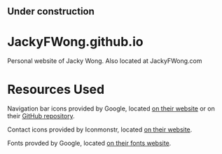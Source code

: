 ## Under construction

# JackyFWong.github.io
Personal website of Jacky Wong.
Also located at JackyFWong.com

# Resources Used
Navigation bar icons provided by Google, located [on their website](https://material.io/tools/icons/) or on their [GitHub repository](https://github.com/google/material-design-icons).

Contact icons provided by Iconmonstr, located [on their website](https://iconmonstr.com/).

Fonts provded by Google, located [on their fonts website](https://fonts.google.com/).
